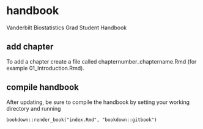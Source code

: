 # handbook
Vanderbilt Biostatistics Grad Student Handbook

## add chapter
To add a chapter create a file called chapternumber_chaptername.Rmd (for example 01_Introduction.Rmd). 

## compile handbook
After updating, be sure to compile the handbook by setting your working directory and running

```
bookdown::render_book("index.Rmd", "bookdown::gitbook")
```
